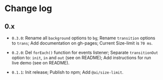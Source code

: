 # Change log

## 0.x

- `0.3.0`: Rename all `background` options to `bg`; Rename `transition` options to `trans`; Add documentation on gh-pages; Current Size-limit is `70 ms`.

- `0.2.0`: Del `forEach()` function for events listener; Separate `transitionOut` option to: `init`, `in` and `out` (see on README); Add instructions for run live demo (see on README).

- `0.1.1`: Init release; Publish to npm; Add `@ai/size-limit`.
